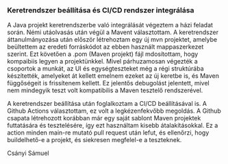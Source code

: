 ### Keretrendszer beállítása és CI/CD rendszer integrálása

A Java projekt  keretrendszerbe való integrálását végeztem a házi feladat során. Némi utáolvasás után végül a Mavent választottam. A keretrendszer áttanulmányozása után először létrehoztam egy új mvn projektet, amelybe beültettem az eredeti forráskódot az ebben használt mappaszerkezet szerint. Ezt követően a .pom (Maven projekt) fájl mdosítottam, hogy kompaibiis legyen a projektünkkel. Mivel párhuzamosan végezték a csoportok a munkát, az UI és egységteszteket  még a régi struktúrába készítették, amelyeket át kellett emelnem ezeket az új keretbe is, és Maven  függőségeit is frissítenem kellett. Ez jelentős debugolást jelentett, mivel nem mindegyik teszt volt kompatibilis a Maven tesztelő rendszerével.

A keretrendszer beállítása után foglalkoztam a CI/CD beállításával is. A Github Actions választottam, ez volt a legkézenfekvőbb megoldás. A Github csapata létrehozott korábban már egy saját sablont Maven projektek futtatására és tesztelésére, így ezt használtam kisebb átalakításokkal. Ez a action minden main-re mutató pull request után lefut, és ellenőrzi, hogy buildelhető-e a projekt, és siekresen megfelel-e a teszteknek.

Csányi Sámuel